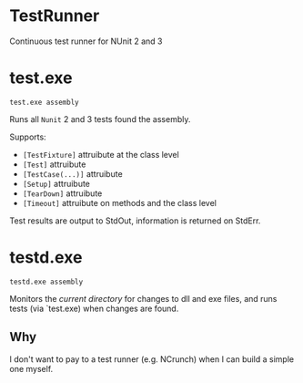 # TestRunner
Continuous test runner for NUnit 2 and 3

# test.exe

```
test.exe assembly
```

Runs all `Nunit` 2 and 3 tests found the assembly.

Supports:
* `[TestFixture]` attruibute at the class level
* `[Test]` attruibute
* `[TestCase(...)]` attruibute
* `[Setup]` attruibute
* `[TearDown]` attruibute
* `[Timeout]` attruibute on methods and the class level

Test results are output to StdOut, information is returned on StdErr.

# testd.exe

```
testd.exe assembly
```

Monitors the *current directory* for changes to dll and exe files, and runs tests (via `test.exe) when changes are found.

## Why

I don't want to pay to a test runner (e.g. NCrunch) when I can build a simple one myself.
